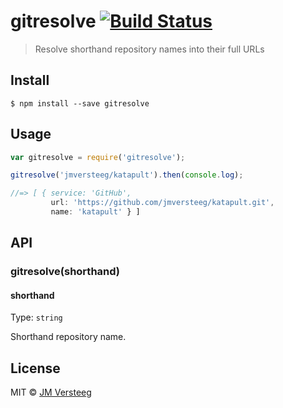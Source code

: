 # gitresolve [![Build Status](https://travis-ci.org/jmversteeg/gitresolve.svg?branch=master)](https://travis-ci.org/jmversteeg/gitresolve)

> Resolve shorthand repository names into their full URLs


## Install

```
$ npm install --save gitresolve
```


## Usage

```js
var gitresolve = require('gitresolve');

gitresolve('jmversteeg/katapult').then(console.log);

//=> [ { service: 'GitHub',
         url: 'https://github.com/jmversteeg/katapult.git',
         name: 'katapult' } ]
```


## API

### gitresolve(shorthand)

#### shorthand

Type: `string`

Shorthand repository name.

## License

MIT © [JM Versteeg](https://github.com/jmversteeg)
